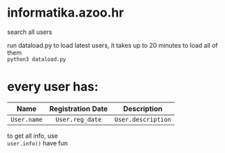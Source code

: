 # informatika.azoo.hr
search all users  

run dataload.py to load latest users, it takes up to 20 minutes to load all of them  
`python3 dataload.py`
# every user has:

|     Name     |  Registration Date  |     Description    |
|:------------:|:-------------------:|:------------------:|
| `User.name`  |    `User.reg_date`  | `User.description` |

to get all info, use  
`user.info()`
have fun  
